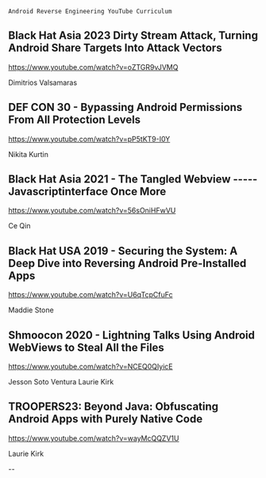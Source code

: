 ````
Android Reverse Engineering YouTube Curriculum
````
## Black Hat Asia 2023 Dirty Stream Attack, Turning Android Share Targets Into Attack Vectors
https://www.youtube.com/watch?v=oZTGR9vJVMQ

Dimitrios Valsamaras

## DEF CON 30 - Bypassing Android Permissions From All Protection Levels
https://www.youtube.com/watch?v=pP5tKT9-I0Y

Nikita Kurtin

## Black Hat Asia 2021 - The Tangled Webview ----- Javascriptinterface Once More
https://www.youtube.com/watch?v=56sOniHFwVU

Ce Qin

## Black Hat USA 2019 - Securing the System: A Deep Dive into Reversing Android Pre-Installed Apps
https://www.youtube.com/watch?v=U6qTcpCfuFc

Maddie Stone

## Shmoocon 2020 - Lightning Talks Using Android WebViews to Steal All the Files
https://www.youtube.com/watch?v=NCEQ0QIyicE

Jesson Soto Ventura Laurie Kirk

## TROOPERS23: Beyond Java: Obfuscating Android Apps with Purely Native Code
https://www.youtube.com/watch?v=wayMcQQZV1U

Laurie Kirk

--
